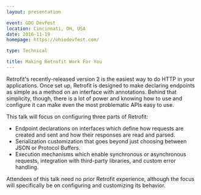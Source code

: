 ```yaml
---
layout: presentation

event: GDG DevFest
location: Cincinnati, OH, USA
date: 2016-11-19
homepage: https://ohiodevfest.com/

type: Technical

title: Making Retrofit Work For You
---
```


Retrofit's recently-released version 2 is the easiest way to do HTTP in your applications. Once set up, Retrofit is designed to make declaring endpoints as simple as a method on an interface with annotations. Behind that simplicity, though, there is a lot of power and knowing how to use and configure it can make even the most problematic APIs easy to use.

This talk will focus on configuring three parts of Retrofit:
* Endpoint declarations on interfaces which define how requests are created and sent and how their responses are read and parsed.
* Serialization customization that goes beyond just choosing between JSON or Protocol Buffers.
* Execution mechanisms which enable synchronous or asynchronous requests, integration with third-party libraries, and custom error handling.

Attendees of this talk need no prior Retrofit experience, although the focus will specifically be on configuring and customizing its behavior.
